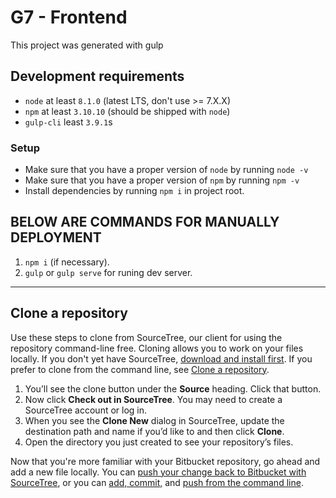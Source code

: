 # G7 - Frontend
This project was generated with gulp

## Development requirements
- `node` at least `8.1.0` (latest LTS, don't use >= 7.X.X)
- `npm` at least `3.10.10` (should be shipped with `node`)
- `gulp-cli` least `3.9.1`s

### Setup
- Make sure that you have a proper version of `node` by running `node -v`
- Make sure that you have a proper version of `npm` by running `npm -v`
- Install dependencies by running `npm i` in project root.



## BELOW ARE COMMANDS FOR MANUALLY DEPLOYMENT
1. `npm i` (if necessary).
2. `gulp` or `gulp serve` for runing dev server.

---

## Clone a repository

Use these steps to clone from SourceTree, our client for using the repository command-line free. Cloning allows you to work on your files locally. If you don't yet have SourceTree, [download and install first](https://www.sourcetreeapp.com/). If you prefer to clone from the command line, see [Clone a repository](https://confluence.atlassian.com/x/4whODQ).

1. You’ll see the clone button under the **Source** heading. Click that button.
2. Now click **Check out in SourceTree**. You may need to create a SourceTree account or log in.
3. When you see the **Clone New** dialog in SourceTree, update the destination path and name if you’d like to and then click **Clone**.
4. Open the directory you just created to see your repository’s files.

Now that you're more familiar with your Bitbucket repository, go ahead and add a new file locally. You can [push your change back to Bitbucket with SourceTree](https://confluence.atlassian.com/x/iqyBMg), or you can [add, commit,](https://confluence.atlassian.com/x/8QhODQ) and [push from the command line](https://confluence.atlassian.com/x/NQ0zDQ).